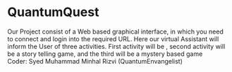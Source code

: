 # QuantumQuest
Our Project consist of a Web based graphical interface, in which you need to connect and login into the required URL. Here our virtual Assistant will inform the User of three activities. First activity will be , second activity will be a story telling game, and the third will be a mystery based game
<br>
Coder: Syed Muhammad Minhal Rizvi (QuantumEnvangelist)

